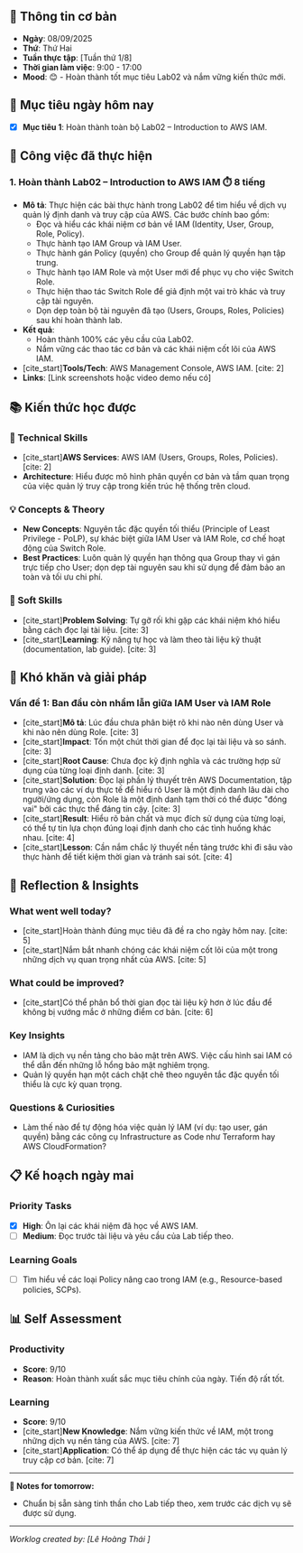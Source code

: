 ## 📅 Thông tin cơ bản
- **Ngày**: 08/09/2025
- **Thứ**: Thứ Hai
- **Tuần thực tập**: [Tuần thứ 1/8]
- **Thời gian làm việc**: 9:00 - 17:00
- **Mood**: 😊 - Hoàn thành tốt mục tiêu Lab02 và nắm vững kiến thức mới.

## 🎯 Mục tiêu ngày hôm nay
- [x] **Mục tiêu 1**: Hoàn thành toàn bộ Lab02 – Introduction to AWS IAM.

## 💼 Công việc đã thực hiện

### 1. Hoàn thành Lab02 – Introduction to AWS IAM ⏱️ 8 tiếng
- **Mô tả**: Thực hiện các bài thực hành trong Lab02 để tìm hiểu về dịch vụ quản lý định danh và truy cập của AWS. Các bước chính bao gồm:
    * Đọc và hiểu các khái niệm cơ bản về IAM (Identity, User, Group, Role, Policy).
    * Thực hành tạo IAM Group và IAM User.
    * Thực hành gán Policy (quyền) cho Group để quản lý quyền hạn tập trung.
    * Thực hành tạo IAM Role và một User mới để phục vụ cho việc Switch Role.
    * Thực hiện thao tác Switch Role để giả định một vai trò khác và truy cập tài nguyên.
    * Dọn dẹp toàn bộ tài nguyên đã tạo (Users, Groups, Roles, Policies) sau khi hoàn thành lab.
- **Kết quả**:
    * Hoàn thành 100% các yêu cầu của Lab02.
    * Nắm vững các thao tác cơ bản và các khái niệm cốt lõi của AWS IAM.
- [cite_start]**Tools/Tech**: AWS Management Console, AWS IAM. [cite: 2]
- **Links**: [Link screenshots hoặc video demo nếu có]

## 📚 Kiến thức học được

### 🔧 Technical Skills
- [cite_start]**AWS Services**: AWS IAM (Users, Groups, Roles, Policies). [cite: 2]
- **Architecture**: Hiểu được mô hình phân quyền cơ bản và tầm quan trọng của việc quản lý truy cập trong kiến trúc hệ thống trên cloud.

### 💡 Concepts & Theory
- **New Concepts**: Nguyên tắc đặc quyền tối thiểu (Principle of Least Privilege - PoLP), sự khác biệt giữa IAM User và IAM Role, cơ chế hoạt động của Switch Role.
- **Best Practices**: Luôn quản lý quyền hạn thông qua Group thay vì gán trực tiếp cho User; dọn dẹp tài nguyên sau khi sử dụng để đảm bảo an toàn và tối ưu chi phí.

### 🤝 Soft Skills
- [cite_start]**Problem Solving**: Tự gỡ rối khi gặp các khái niệm khó hiểu bằng cách đọc lại tài liệu. [cite: 3]
- [cite_start]**Learning**: Kỹ năng tự học và làm theo tài liệu kỹ thuật (documentation, lab guide). [cite: 3]

## 🚧 Khó khăn và giải pháp

### Vấn đề 1: Ban đầu còn nhầm lẫn giữa IAM User và IAM Role
- [cite_start]**Mô tả**: Lúc đầu chưa phân biệt rõ khi nào nên dùng User và khi nào nên dùng Role. [cite: 3]
- [cite_start]**Impact**: Tốn một chút thời gian để đọc lại tài liệu và so sánh. [cite: 3]
- [cite_start]**Root Cause**: Chưa đọc kỹ định nghĩa và các trường hợp sử dụng của từng loại định danh. [cite: 3]
- [cite_start]**Solution**: Đọc lại phần lý thuyết trên AWS Documentation, tập trung vào các ví dụ thực tế để hiểu rõ User là một định danh lâu dài cho người/ứng dụng, còn Role là một định danh tạm thời có thể được "đóng vai" bởi các thực thể đáng tin cậy. [cite: 3]
- [cite_start]**Result**: Hiểu rõ bản chất và mục đích sử dụng của từng loại, có thể tự tin lựa chọn đúng loại định danh cho các tình huống khác nhau. [cite: 4]
- [cite_start]**Lesson**: Cần nắm chắc lý thuyết nền tảng trước khi đi sâu vào thực hành để tiết kiệm thời gian và tránh sai sót. [cite: 4]

## 💭 Reflection & Insights

### What went well today?
- [cite_start]Hoàn thành đúng mục tiêu đã đề ra cho ngày hôm nay. [cite: 5]
- [cite_start]Nắm bắt nhanh chóng các khái niệm cốt lõi của một trong những dịch vụ quan trọng nhất của AWS. [cite: 5]

### What could be improved?
- [cite_start]Có thể phân bổ thời gian đọc tài liệu kỹ hơn ở lúc đầu để không bị vướng mắc ở những điểm cơ bản. [cite: 6]

### Key Insights
- IAM là dịch vụ nền tảng cho bảo mật trên AWS. Việc cấu hình sai IAM có thể dẫn đến những lỗ hổng bảo mật nghiêm trọng.
- Quản lý quyền hạn một cách chặt chẽ theo nguyên tắc đặc quyền tối thiểu là cực kỳ quan trọng.

### Questions & Curiosities
- Làm thế nào để tự động hóa việc quản lý IAM (ví dụ: tạo user, gán quyền) bằng các công cụ Infrastructure as Code như Terraform hay AWS CloudFormation?

## 📋 Kế hoạch ngày mai

### Priority Tasks
- [x] **High**: Ôn lại các khái niệm đã học về AWS IAM.
- [ ] **Medium**: Đọc trước tài liệu và yêu cầu của Lab tiếp theo.

### Learning Goals
- [ ] Tìm hiểu về các loại Policy nâng cao trong IAM (e.g., Resource-based policies, SCPs).

## 📊 Self Assessment

### Productivity
- **Score**: 9/10
- **Reason**: Hoàn thành xuất sắc mục tiêu chính của ngày. Tiến độ rất tốt.

### Learning
- **Score**: 9/10
- [cite_start]**New Knowledge**: Nắm vững kiến thức về IAM, một trong những dịch vụ nền tảng của AWS. [cite: 7]
- [cite_start]**Application**: Có thể áp dụng để thực hiện các tác vụ quản lý truy cập cơ bản. [cite: 7]

---

**📝 Notes for tomorrow:**
- Chuẩn bị sẵn sàng tinh thần cho Lab tiếp theo, xem trước các dịch vụ sẽ được sử dụng.

---
*Worklog created by: [Lê Hoàng Thái ]*
